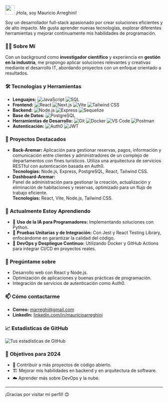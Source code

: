 <img src="https://raw.githubusercontent.com/iampavangandhi/iampavangandhi/master/gifs/Hi.gif" width="30px"></h2> ¡Hola, soy Mauricio Arreghini!

Soy un desarrollador full-stack apasionado por crear soluciones eficientes y de alto impacto. Me gusta aprender nuevas tecnologías, explorar diferentes herramientas y mejorar continuamente mis habilidades de programación.

### 👨‍🔬 **Sobre Mí**

Con un background como **investigador científico** y experiencia en **gestión en la industria**, me propongo aplicar soluciones relevantes y creativas mediante el desarrollo IT, abordando proyectos con un enfoque orientado a resultados.

### 🛠️ **Tecnologías y Herramientas**

- **Lenguajes:** ![JavaScript](https://img.shields.io/badge/-JavaScript-F7DF1E?logo=javascript&logoColor=white) ![SQL](https://img.shields.io/badge/-SQL-336791?logo=postgresql&logoColor=white)
- **Frontend:** ![React](https://img.shields.io/badge/-React-61DAFB?logo=react&logoColor=white) ![Next.js](https://img.shields.io/badge/-Next.js-000000?logo=nextdotjs&logoColor=white) ![Vite](https://img.shields.io/badge/-Vite-646CFF?logo=vite&logoColor=white) ![Tailwind CSS](https://img.shields.io/badge/-TailwindCSS-38B2AC?logo=tailwind-css&logoColor=white)
- **Backend:** ![Node.js](https://img.shields.io/badge/-Node.js-339933?logo=node.js&logoColor=white) ![Express](https://img.shields.io/badge/-Express-000000?logo=express&logoColor=white) ![Sequelize](https://img.shields.io/badge/-Sequelize-52B0E7?logo=sequelize&logoColor=white)
- **Base de Datos:** ![PostgreSQL](https://img.shields.io/badge/-PostgreSQL-336791?logo=postgresql&logoColor=white)
- **Herramientas de Desarrollo:** ![Git](https://img.shields.io/badge/-Git-F05032?logo=git&logoColor=white) ![Docker](https://img.shields.io/badge/-Docker-2496ED?logo=docker&logoColor=white) ![VS Code](https://img.shields.io/badge/-VS%20Code-007ACC?logo=visual-studio-code&logoColor=white) ![Postman](https://img.shields.io/badge/-Postman-FF6C37?logo=postman&logoColor=white)
- **Autenticación:** ![Auth0](https://img.shields.io/badge/-Auth0-EB5424?logo=auth0&logoColor=white) ![JWT](https://img.shields.io/badge/-JWT-000000?logo=JSON%20web%20tokens&logoColor=white)

### 🚀 **Proyectos Destacados**

- **Back-Aremar:** 
  Aplicación para gestionar reservas, pagos, información y comunicación entre clientes y administradores de un complejo de departamentos con fines turísticos. Utiliza una arquitectura de servicios RESTful con autenticación basada en Auth0.  
  **Tecnologías:** Node.js, Express, PostgreSQL, React, Tailwind CSS.  
- **Dashboard-Aremar:**  
  Panel de administración para gestionar la creación, actualización y eliminación de habitaciones y reservas, optimizado para un flujo de trabajo eficiente.  
  **Tecnologías:** React, Vite, Node.js, Tailwind CSS.  
  
### 🌱 **Actualmente Estoy Aprendiendo**

- 🤖 **Uso de la IA para Programadores:** Implementando soluciones con Python.
- 🧪 **Pruebas Unitarias y de Integración:** Con Jest y React Testing Library, enfocándome en garantizar la calidad del código.
- 🚢 **DevOps y Despliegue Continuo:** Utilizando Docker y GitHub Actions para integrar CI/CD en proyectos reales.

### 💬 **Pregúntame sobre**

- Desarrollo web con React y Node.js.
- Optimización de aplicaciones y buenas prácticas de programación.
- Integración de servicios de autenticación como Auth0.

### 📫 **Cómo contactarme**

- **Correo:** marreghi@gmail.com
- **LinkedIn:** [linkedin.com/in/mauricioarreghini](https://www.linkedin.com/in/mauricio-arreghini-7995861b/)

### 📈 **Estadísticas de GitHub**

![Tus estadísticas de GitHub](https://github-readme-stats.vercel.app/api?username=Arreghini&show_icons=true&theme=radical)

### 🎯 **Objetivos para 2024**

- 👥 Contribuir a más proyectos de código abierto.
- 🏗️ Mejorar mis habilidades en backend y en arquitectura de software.
- ☁️ Aprender más sobre DevOps y la nube.

---

¡Gracias por visitar mi perfil! 😊
